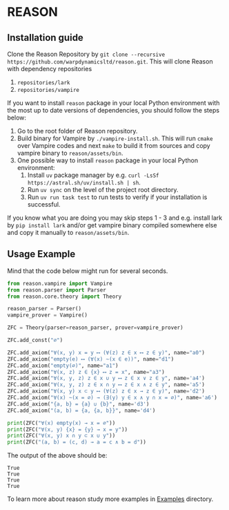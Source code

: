 # REASON

## Installation guide

Clone the Reason Repository by `git clone --recursive https://github.com/warpdynamicsltd/reason.git`. 
This will clone Reason with dependency repositories

1. `repositories/lark`
2. `repositories/vampire`

If you want to install `reason` package in your local Python environment 
with the most up to date versions of dependencies, you should follow the steps below:

1. Go to the root folder of Reason repository.
2. Build binary for Vampire by `./vampire-install.sh`. This will run `cmake` over Vampire codes and next `make` to build it from sources and copy vampire binary to `reason/assets/bin`.
3. One possible way to install `reason` package in your local Python environment:
   1. Install `uv` package manager by e.g. `curl -LsSf https://astral.sh/uv/install.sh | sh`.
   2. Run `uv sync` on the level of the project root directory.
   3. Run `uv run task test` to run tests to verify if your installation is successful.

If you know what you are doing you may skip steps 1 - 3 and e.g. install lark by `pip install lark` 
and/or get vampire binary compiled somewhere else and copy it manually to `reason/assets/bin`.

## Usage Example

Mind that the code below might run for several seconds.

```python
from reason.vampire import Vampire
from reason.parser import Parser
from reason.core.theory import Theory

reason_parser = Parser()
vampire_prover = Vampire()

ZFC = Theory(parser=reason_parser, prover=vampire_prover)

ZFC.add_const("∅")

ZFC.add_axiom("∀(x, y) x = y ⟷ (∀(z) z ∈ x ⟷ z ∈ y)", name="a0")
ZFC.add_axiom("empty(e) ⟷ (∀(x) ~(x ∈ e))", name="d1")
ZFC.add_axiom("empty(∅)", name="a1")
ZFC.add_axiom("∀(x, z) z ∈ {x} ⟷ z = x", name="a3")
ZFC.add_axiom("∀(x, y, z) z ∈ x ∪ y ⟷ z ∈ x ∨ z ∈ y", name='a4')
ZFC.add_axiom("∀(x, y, z) z ∈ x ∩ y ⟷ z ∈ x ∧ z ∈ y", name='a5')
ZFC.add_axiom("∀(x, y) x ⊂ y ⟷ (∀(z) z ∈ x → z ∈ y)", name='d2')
ZFC.add_axiom("∀(x) ~(x = ∅) → (∃(y) y ∈ x ∧ y ∩ x = ∅)", name='a6')
ZFC.add_axiom("{a, b} = {a} ∪ {b}", name='d3')
ZFC.add_axiom("(a, b) = {a, {a, b}}", name='d4')

print(ZFC("∀(x) empty(x) → x = ∅"))
print(ZFC("∀(x, y) {x} = {y} → x = y"))
print(ZFC("∀(x, y) x ∩ y ⊂ x ∪ y"))
print(ZFC("(a, b) = (c, d) → a = c ∧ b = d"))
```

The output of the above should be:

```
True
True
True
True
```

To learn more about reason study more examples in [Examples](examples) directory.